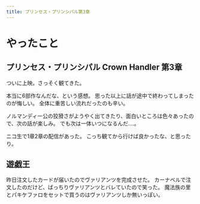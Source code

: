 ```yaml
---
title: プリンセス・プリンシパル第3章
---
```


# やったこと

## プリンセス・プリンシパル Crown Handler 第3章

ついに上映。さっそく観てきた。

本当に6部作なんだな、という感想。
思った以上に話が途中で終わってしまったのが悔しい。
全体に重苦しい流れだったのも辛い。

ノルマンディー公の狡猾さがようやく出てきたり、面白いところは色々あったので、次の話が楽しみ。
でも次は一体いつになるんだ‥‥。

ニコ生で1章2章の配信があった。
こっち観てから行けば良かったな、と思ったり。

## 遊戯王

昨日注文したカードが届いたのでヴァリアンツを完成させた。
カーナベルで注文したのだけど、ばっちりヴァリアンツとバレていたので笑った。
魔法族の里とパキケファロをセットで買うのはヴァリアンツしか無いっぽい。
